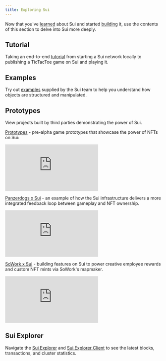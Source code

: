 ```yaml
---
title: Exploring Sui
---
```


Now that you've [learned](../learn/index.md) about Sui and started [building](../build/index.md) it, use the contents of this section to delve into Sui more deeply.

## Tutorial
Taking an end-to-end [tutorial](../explore/tutorials.md) from starting a Sui network locally to publishing a TicTacToe game on Sui and playing it.

## Examples
Try out [examples](../explore/examples.md) supplied by the Sui team to help you understand how objects are structured and manipulated.

## Prototypes
View projects built by third parties demonstrating the power of Sui.

[Prototypes](../explore/prototypes.md) - pre-alpha game prototypes that showcase the power of NFTs on Sui:
<section class="sui-dev-video">

<iframe id="ytplayer" type="text/html" src="https://www.youtube.com/embed/sAMT5x8W3B8?autoplay=0"  frameborder="0"></iframe>
</section>

[Panzerdogs x Sui](../explore/panzerdogs.md) - an example of how the Sui infrastructure delivers a more integrated feedback loop between gameplay and NFT ownership.
<section class="sui-dev-video">
 
<iframe id="ytplayer" type="text/html" src="https://www.youtube.com/embed/Nx7hTb8dOb4?autoplay=0" frameborder="0"></iframe>
</section>

[SoWork x Sui](../explore/sowork.md) - building features on Sui to power creative employee rewards and custom NFT mints via SoWork's mapmaker.
<section class="sui-dev-video">

 <iframe id="ytplayer" type="text/html" src="https://www.youtube.com/embed/lwPMhpiyfmE?autoplay=0"  frameborder="0"></iframe>
</section>

## Sui Explorer

Navigate the [Sui Explorer](https://github.com/MystenLabs/sui/tree/explorer-rest/explorer) and [Sui Explorer Client](https://github.com/MystenLabs/sui/blob/explorer-rest/explorer/client) to see the latest blocks, transactions, and cluster statistics.

